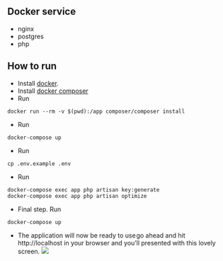 
## Docker service

- nginx
- postgres
- php

## How to run
- Install [docker](https://docs.docker.com/install/).
- Install [docker composer](https://docs.docker.com/compose/install/)
- Run
```
docker run --rm -v $(pwd):/app composer/composer install
```
- Run
```
docker-compose up
```
- Run
```
cp .env.example .env
```
- Run
```
docker-compose exec app php artisan key:generate
docker-compose exec app php artisan optimize
```
- Final step. Run
```
docker-compose up
```
- The application will now be ready to use go ahead and hit http://localhost in your browser and you’ll presented with this lovely screen.
![](https://cdn-images-1.medium.com/max/800/1*4MleKBjK5aU_rL4fs1ro8g.png)